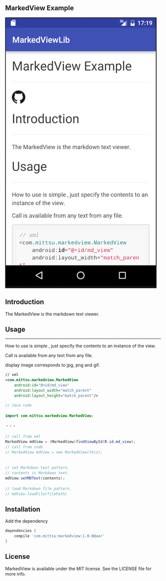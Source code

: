 ## MarkedView Example

![sample_sc](sample_sc.png)


## Introduction


The MarkedView is the markdown text viewer.


## Usage
---

How to use is simple , just specify the contents to an instance of the view.

Call is available from any text from any file.

display image corresponds to jpg, png and gif.


```xml
// xml
<com.mittsu.markedview.MarkedView
    android:id="@+id/md_view"
    android:layout_width="match_parent"
    android:layout_height="match_parent"/>

```


```java
// Java code

import com.mittsu.markedview.MarkedView;

・・・

// call from xml
MarkedView mdView = (MarkedView)findViewById(R.id.md_view);
// call from code
// MarkedView mdView = new MarkedView(this);


// set Markdown text pattern.
// contents is Markdown text.
mdView.setMDText(contents);

// load Markdown file pattern.
// mdView.loadFile(filePath)

```


## Installation


Add the dependency

```gradle
dependencies {
    compile 'com.mittsu:markedview:1.0.0@aar'
}
```

## License


MarkedView is available under the MIT license. See the LICENSE file for more info.
